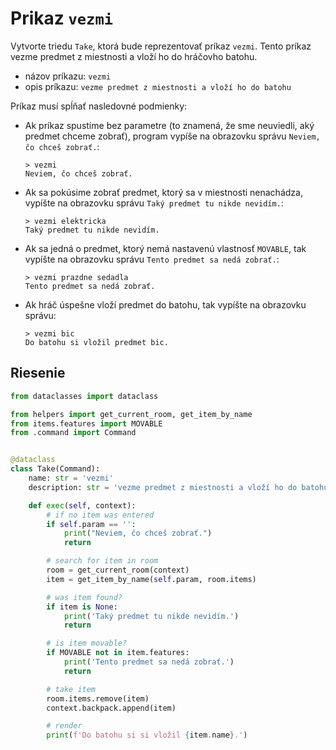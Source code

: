 # Prikaz `vezmi`

Vytvorte triedu `Take`, ktorá bude reprezentovať príkaz `vezmi`. Tento príkaz vezme predmet z miestnosti a vloží ho
do hráčovho batohu.

* názov príkazu: `vezmi`
* opis príkazu: `vezme predmet z miestnosti a vloží ho do batohu`

Príkaz musí spĺňať nasledovné podmienky:

   * Ak príkaz spustíme bez parametre (to znamená, že sme neuviedli, aký predmet chceme zobrať), program vypíše na
     obrazovku správu `Neviem, čo chceš zobrať.`:

      ```
      > vezmi
      Neviem, čo chceš zobrať.
      ```

   * Ak sa pokúsime zobrať predmet, ktorý sa v miestnosti nenachádza, vypíšte na obrazovku správu `Taký predmet tu
     nikde nevidím.`:

     ```
     > vezmi elektricka
     Taký predmet tu nikde nevidím.
     ```

   * Ak sa jedná o predmet, ktorý nemá nastavenú vlastnosť `MOVABLE`, tak vypíšte na obrazovku správu `Tento predmet
     sa nedá zobrať.`:

     ```
     > vezmi prazdne sedadla
     Tento predmet sa nedá zobrať.
     ```

   * Ak hráč úspešne vloží predmet do batohu, tak vypíšte na obrazovku správu:

     ```
     > vezmi bic
     Do batohu si vložil predmet bic.
     ```

## Riesenie

```python
from dataclasses import dataclass

from helpers import get_current_room, get_item_by_name
from items.features import MOVABLE
from .command import Command


@dataclass
class Take(Command):
    name: str = 'vezmi'
    description: str = 'vezme predmet z miestnosti a vloží ho do batohu'

    def exec(self, context):
        # if no item was entered
        if self.param == '':
            print("Neviem, čo chceš zobrať.")
            return

        # search for item in room
        room = get_current_room(context)
        item = get_item_by_name(self.param, room.items)

        # was item found?
        if item is None:
            print('Taký predmet tu nikde nevidím.')
            return

        # is item movable?
        if MOVABLE not in item.features:
            print('Tento predmet sa nedá zobrať.')
            return

        # take item
        room.items.remove(item)
        context.backpack.append(item)

        # render
        print(f'Do batohu si si vložil {item.name}.')
```

